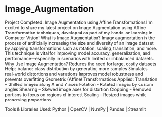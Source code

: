# Image_Augmentation
Project Completed: Image Augmentation using Affine Transformations 
I'm excited to share my latest project on Image Augmentation using Affine Transformation techniques, developed as part of my hands-on learning in Computer Vision! 
 What is Image Augmentation?
 Image augmentation is the process of artificially increasing the size and diversity of an image dataset by applying transformations such as rotation, scaling, translation, and more. This technique is vital for improving model accuracy, generalization, and performance—especially in scenarios with limited or imbalanced datasets.
 Why Use Image Augmentation?
Reduces the need for large, costly datasets
Helps balance class distribution by generating more samples
Simulates real-world distortions and variations
Improves model robustness and prevents overfitting
 Geometric (Affine) Transformations Applied:
  Translation – Shifted images along X and Y axes
  Rotation – Rotated images by custom angles
  Shearing – Skewed image axes for distortion
  Cropping – Removed portions to focus on regions of interest
  Scaling – Resized images while preserving proportions

 Tools & Libraries Used:
 Python | OpenCV | NumPy | Pandas | Streamlit 
